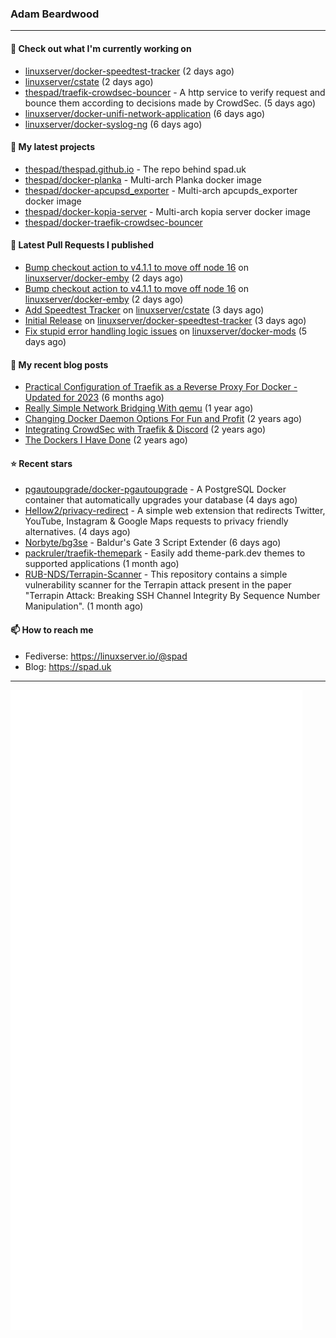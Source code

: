 ### Adam Beardwood
---
#### 👷 Check out what I'm currently working on

- [linuxserver/docker-speedtest-tracker](https://github.com/linuxserver/docker-speedtest-tracker) (2 days ago)
- [linuxserver/cstate](https://github.com/linuxserver/cstate) (2 days ago)
- [thespad/traefik-crowdsec-bouncer](https://github.com/thespad/traefik-crowdsec-bouncer) - A http service to verify request and bounce them according to decisions made by CrowdSec. (5 days ago)
- [linuxserver/docker-unifi-network-application](https://github.com/linuxserver/docker-unifi-network-application) (6 days ago)
- [linuxserver/docker-syslog-ng](https://github.com/linuxserver/docker-syslog-ng) (6 days ago)

#### 🌱 My latest projects

- [thespad/thespad.github.io](https://github.com/thespad/thespad.github.io) - The repo behind spad.uk
- [thespad/docker-planka](https://github.com/thespad/docker-planka) - Multi-arch Planka docker image
- [thespad/docker-apcupsd_exporter](https://github.com/thespad/docker-apcupsd_exporter) - Multi-arch apcupds_exporter docker image
- [thespad/docker-kopia-server](https://github.com/thespad/docker-kopia-server) - Multi-arch kopia server docker image 
- [thespad/docker-traefik-crowdsec-bouncer](https://github.com/thespad/docker-traefik-crowdsec-bouncer)

#### 🔨 Latest Pull Requests I published

- [Bump checkout action to v4.1.1 to move off node 16](https://github.com/linuxserver/docker-emby/pull/91) on [linuxserver/docker-emby](https://github.com/linuxserver/docker-emby) (2 days ago)
- [Bump checkout action to v4.1.1 to move off node 16](https://github.com/linuxserver/docker-emby/pull/90) on [linuxserver/docker-emby](https://github.com/linuxserver/docker-emby) (2 days ago)
- [Add Speedtest Tracker](https://github.com/linuxserver/cstate/pull/209) on [linuxserver/cstate](https://github.com/linuxserver/cstate) (3 days ago)
- [Initial Release](https://github.com/linuxserver/docker-speedtest-tracker/pull/4) on [linuxserver/docker-speedtest-tracker](https://github.com/linuxserver/docker-speedtest-tracker) (3 days ago)
- [Fix stupid error handling logic issues](https://github.com/linuxserver/docker-mods/pull/829) on [linuxserver/docker-mods](https://github.com/linuxserver/docker-mods) (5 days ago)

#### 📜 My recent blog posts

- [Practical Configuration of Traefik as a Reverse Proxy For Docker - Updated for 2023](https://www.spad.uk/posts/practical-configuration-of-traefik-as-a-reverse-proxy-for-docker-updated-for-2023/) (6 months ago)
- [Really Simple Network Bridging With qemu](https://www.spad.uk/posts/really-simple-network-bridging-with-qemu/) (1 year ago)
- [Changing Docker Daemon Options For Fun and Profit](https://www.spad.uk/posts/changing-docker-daemon-options-for-fun-and-profit/) (2 years ago)
- [Integrating CrowdSec with Traefik &amp; Discord](https://www.spad.uk/posts/integrating-crowdsec-with-traefik-discord/) (2 years ago)
- [The Dockers I Have Done](https://www.spad.uk/posts/the-dockers-i-have-done/) (2 years ago)

#### ⭐ Recent stars

- [pgautoupgrade/docker-pgautoupgrade](https://github.com/pgautoupgrade/docker-pgautoupgrade) - A PostgreSQL Docker container that automatically upgrades your database (4 days ago)
- [HeIIow2/privacy-redirect](https://github.com/HeIIow2/privacy-redirect) - A simple web extension that redirects Twitter, YouTube, Instagram &amp; Google Maps requests to privacy friendly alternatives. (4 days ago)
- [Norbyte/bg3se](https://github.com/Norbyte/bg3se) - Baldur&#39;s Gate 3 Script Extender (6 days ago)
- [packruler/traefik-themepark](https://github.com/packruler/traefik-themepark) - Easily add theme-park.dev themes to supported applications (1 month ago)
- [RUB-NDS/Terrapin-Scanner](https://github.com/RUB-NDS/Terrapin-Scanner) - This repository contains a simple vulnerability scanner for the Terrapin attack present in the paper &#34;Terrapin Attack: Breaking SSH Channel Integrity By Sequence Number Manipulation&#34;. (1 month ago)

#### 📫 How to reach me
- Fediverse: https://linuxserver.io/@spad
- Blog: https://spad.uk
---
<img src="https://raw.githubusercontent.com/thespad/thespad/main/github-metrics.svg">
